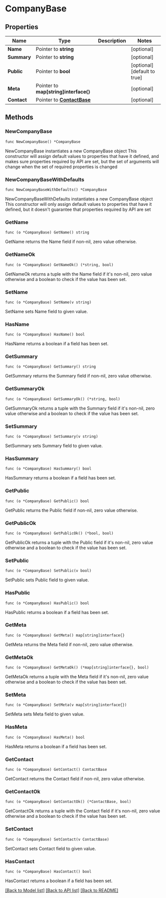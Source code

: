 # CompanyBase

## Properties

Name | Type | Description | Notes
------------ | ------------- | ------------- | -------------
**Name** | Pointer to **string** |  | [optional] 
**Summary** | Pointer to **string** |  | [optional] 
**Public** | Pointer to **bool** |  | [optional] [default to true]
**Meta** | Pointer to **map[string]interface{}** |  | [optional] 
**Contact** | Pointer to [**ContactBase**](ContactBase.md) |  | [optional] 

## Methods

### NewCompanyBase

`func NewCompanyBase() *CompanyBase`

NewCompanyBase instantiates a new CompanyBase object
This constructor will assign default values to properties that have it defined,
and makes sure properties required by API are set, but the set of arguments
will change when the set of required properties is changed

### NewCompanyBaseWithDefaults

`func NewCompanyBaseWithDefaults() *CompanyBase`

NewCompanyBaseWithDefaults instantiates a new CompanyBase object
This constructor will only assign default values to properties that have it defined,
but it doesn't guarantee that properties required by API are set

### GetName

`func (o *CompanyBase) GetName() string`

GetName returns the Name field if non-nil, zero value otherwise.

### GetNameOk

`func (o *CompanyBase) GetNameOk() (*string, bool)`

GetNameOk returns a tuple with the Name field if it's non-nil, zero value otherwise
and a boolean to check if the value has been set.

### SetName

`func (o *CompanyBase) SetName(v string)`

SetName sets Name field to given value.

### HasName

`func (o *CompanyBase) HasName() bool`

HasName returns a boolean if a field has been set.

### GetSummary

`func (o *CompanyBase) GetSummary() string`

GetSummary returns the Summary field if non-nil, zero value otherwise.

### GetSummaryOk

`func (o *CompanyBase) GetSummaryOk() (*string, bool)`

GetSummaryOk returns a tuple with the Summary field if it's non-nil, zero value otherwise
and a boolean to check if the value has been set.

### SetSummary

`func (o *CompanyBase) SetSummary(v string)`

SetSummary sets Summary field to given value.

### HasSummary

`func (o *CompanyBase) HasSummary() bool`

HasSummary returns a boolean if a field has been set.

### GetPublic

`func (o *CompanyBase) GetPublic() bool`

GetPublic returns the Public field if non-nil, zero value otherwise.

### GetPublicOk

`func (o *CompanyBase) GetPublicOk() (*bool, bool)`

GetPublicOk returns a tuple with the Public field if it's non-nil, zero value otherwise
and a boolean to check if the value has been set.

### SetPublic

`func (o *CompanyBase) SetPublic(v bool)`

SetPublic sets Public field to given value.

### HasPublic

`func (o *CompanyBase) HasPublic() bool`

HasPublic returns a boolean if a field has been set.

### GetMeta

`func (o *CompanyBase) GetMeta() map[string]interface{}`

GetMeta returns the Meta field if non-nil, zero value otherwise.

### GetMetaOk

`func (o *CompanyBase) GetMetaOk() (*map[string]interface{}, bool)`

GetMetaOk returns a tuple with the Meta field if it's non-nil, zero value otherwise
and a boolean to check if the value has been set.

### SetMeta

`func (o *CompanyBase) SetMeta(v map[string]interface{})`

SetMeta sets Meta field to given value.

### HasMeta

`func (o *CompanyBase) HasMeta() bool`

HasMeta returns a boolean if a field has been set.

### GetContact

`func (o *CompanyBase) GetContact() ContactBase`

GetContact returns the Contact field if non-nil, zero value otherwise.

### GetContactOk

`func (o *CompanyBase) GetContactOk() (*ContactBase, bool)`

GetContactOk returns a tuple with the Contact field if it's non-nil, zero value otherwise
and a boolean to check if the value has been set.

### SetContact

`func (o *CompanyBase) SetContact(v ContactBase)`

SetContact sets Contact field to given value.

### HasContact

`func (o *CompanyBase) HasContact() bool`

HasContact returns a boolean if a field has been set.


[[Back to Model list]](../README.md#documentation-for-models) [[Back to API list]](../README.md#documentation-for-api-endpoints) [[Back to README]](../README.md)


